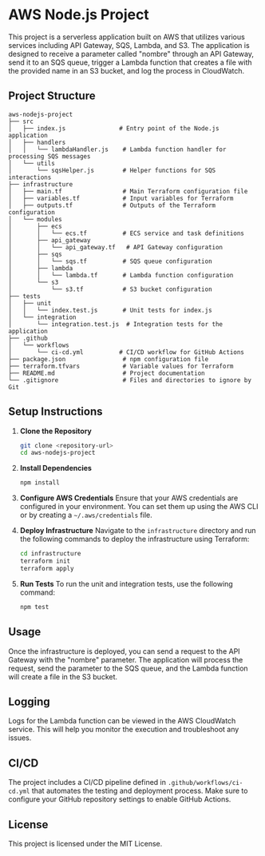 # AWS Node.js Project

This project is a serverless application built on AWS that utilizes various services including API Gateway, SQS, Lambda, and S3. The application is designed to receive a parameter called "nombre" through an API Gateway, send it to an SQS queue, trigger a Lambda function that creates a file with the provided name in an S3 bucket, and log the process in CloudWatch.

## Project Structure

```
aws-nodejs-project
├── src
│   ├── index.js               # Entry point of the Node.js application
│   ├── handlers
│   │   └── lambdaHandler.js    # Lambda function handler for processing SQS messages
│   └── utils
│       └── sqsHelper.js        # Helper functions for SQS interactions
├── infrastructure
│   ├── main.tf                 # Main Terraform configuration file
│   ├── variables.tf            # Input variables for Terraform
│   ├── outputs.tf              # Outputs of the Terraform configuration
│   └── modules
│       ├── ecs
│       │   └── ecs.tf          # ECS service and task definitions
│       ├── api_gateway
│       │   └── api_gateway.tf   # API Gateway configuration
│       ├── sqs
│       │   └── sqs.tf          # SQS queue configuration
│       ├── lambda
│       │   └── lambda.tf       # Lambda function configuration
│       └── s3
│           └── s3.tf           # S3 bucket configuration
├── tests
│   ├── unit
│   │   └── index.test.js       # Unit tests for index.js
│   └── integration
│       └── integration.test.js  # Integration tests for the application
├── .github
│   └── workflows
│       └── ci-cd.yml          # CI/CD workflow for GitHub Actions
├── package.json                # npm configuration file
├── terraform.tfvars            # Variable values for Terraform
├── README.md                   # Project documentation
└── .gitignore                  # Files and directories to ignore by Git
```

## Setup Instructions

1. **Clone the Repository**
   ```bash
   git clone <repository-url>
   cd aws-nodejs-project
   ```

2. **Install Dependencies**
   ```bash
   npm install
   ```

3. **Configure AWS Credentials**
   Ensure that your AWS credentials are configured in your environment. You can set them up using the AWS CLI or by creating a `~/.aws/credentials` file.

4. **Deploy Infrastructure**
   Navigate to the `infrastructure` directory and run the following commands to deploy the infrastructure using Terraform:
   ```bash
   cd infrastructure
   terraform init
   terraform apply
   ```

5. **Run Tests**
   To run the unit and integration tests, use the following command:
   ```bash
   npm test
   ```

## Usage

Once the infrastructure is deployed, you can send a request to the API Gateway with the "nombre" parameter. The application will process the request, send the parameter to the SQS queue, and the Lambda function will create a file in the S3 bucket.

## Logging

Logs for the Lambda function can be viewed in the AWS CloudWatch service. This will help you monitor the execution and troubleshoot any issues.

## CI/CD

The project includes a CI/CD pipeline defined in `.github/workflows/ci-cd.yml` that automates the testing and deployment process. Make sure to configure your GitHub repository settings to enable GitHub Actions.

## License

This project is licensed under the MIT License.